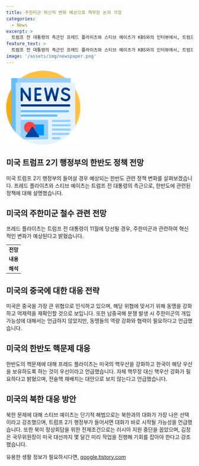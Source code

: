 ```yaml
---
title: 주한미군 혁신적 변화 예상으로 핵무장 논의 걱정
categories:
  - News
excerpt: >
  트럼프 전 대통령의 측근인 프레드 플라이츠와 스티브 예이츠가 KBS와의 인터뷰에서, 트럼프 2기 행정부가 한반도 관련 정책 변화를 설명했습니다. 프레드 플라이츠는 주한미군 철수는 없을 것으로 전망하면서 혁신적 변화를 언급했고, 스티브 예이츠는 중국을 대비해 동맹을 강화하고 억제력을 재확인할 것이라고 밝혔습니다. 또한, 남중국해 분쟁에 대한 동맹 강화와 협력의 필요성을 강조했으며, 북한과의 대화를 강조했습니다.
feature_text: >
  트럼프 전 대통령의 측근인 프레드 플라이츠와 스티브 예이츠가 KBS와의 인터뷰에서, 트럼프 2기 행정부가 한반도 관련 정책 변화를 설명했습니다. 프레드 플라이츠는 주한미군 철수는 없을 것으로 전망하면서 혁신적 변화를 언급했고, 스티브 예이츠는 중국을 대비해 동맹을 강화하고 억제력을 재확인할 것이라고 밝혔습니다. 또한, 남중국해 분쟁에 대한 동맹 강화와 협력의 필요성을 강조했으며, 북한과의 대화를 강조했습니다.
image: '/assets/img/newspaper.png'
---
```


<p><img src="/assets/img/newspaper.png" alt="kimp 속보" /></p>

<h2>미국 트럼프 2기 행정부의 한반도 정책 전망</h2>

<p data-ke-size="size16">미국 트럼프 2기 행정부의 들어설 경우 예상되는 한반도 관련 정책 변화를 살펴보겠습니다. 프레드 플라이츠와 스티브 예이츠는 트럼프 전 대통령의 측근으로, 한반도에 관련된 정책에 대해 설명했습니다.</p>

<h2>미국의 주한미군 철수 관련 전망</h2>

<p data-ke-size="size16">프레드 플라이츠는 트럼프 전 대통령이 11월에 당선될 경우, 주한미군과 관련하여 혁신적인 변화가 예상된다고 밝혔습니다.</p>

<table>
    <tr>
        <td style="text-align: center; height: 17px;"><b>전망</b></td>
    </tr>
    <tr>
        <td style="text-align: center; height: 17px;"><b>내용</b></td>
    </tr>
    <tr>
        <td style="text-align: center; height: 17px;"><b>해석</b></td>
    </tr>
</table>

<h2>미국의 중국에 대한 대응 전략</h2>

<p data-ke-size="size16">미국은 중국을 가장 큰 위협으로 인식하고 있으며, 해당 위협에 맞서기 위해 동맹을 강화하고 억제력을 재확인할 것으로 보입니다. 또한 남중국해 분쟁 발생 시 주한미군의 개입 가능성에 대해서는 언급하지 않았지만, 동맹들의 역량 강화와 협력이 필요하다고 언급했습니다.</p>

<h2>미국의 한반도 핵문제 대응</h2>

<p data-ke-size="size16">한반도의 핵문제에 대해 프레드 플라이츠는 미국의 핵우산을 강화하고 한국이 해당 우산을 보유하도록 하는 것이 우선이라고 언급했습니다. 자체 핵무장 대신 핵우산 강화가 필요하다고 밝혔으며, 전술핵 재배치는 대안으로 보지 않는다고 언급했습니다.</p>

<h2>미국의 북한 대응 방안</h2>

<p data-ke-size="size16">북한 문제에 대해 스티브 예이츠는 단기적 해법으로는 북한과의 대화가 가장 나은 선택이라고 강조했으며, 트럼프 2기 행정부가 들어서면 대화가 바로 시작될 가능성을 언급했습니다. 또한 북미 정상회담을 위한 전제조건으로는 러시아 지원 중단을 꼽았으며, 김정은 국무위원장이 미국 대선까지 몇 달간 미리 작업을 진행해 기회를 잡아야 한다고 강조했습니다.</p>
유용한 생활 정보가 필요하시다면, <a href="https://qoogle.tistory.com" rel="dofollow">qoogle.tistory.com</a>


